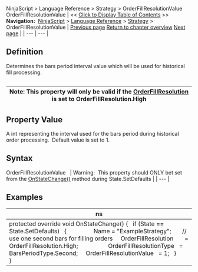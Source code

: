 ﻿
NinjaScript > Language Reference > Strategy > OrderFillResolutionValue
OrderFillResolutionValue
| << [Click to Display Table of Contents](orderfillresolutionvalue.md) >> **Navigation:**     [NinjaScript](ninjascript-1.md) > [Language Reference](language_reference_wip-1.md) > [Strategy](strategy-1.md) > OrderFillResolutionValue | [Previous page](orderfillresolutiontype-1.md) [Return to chapter overview](strategy-1.md) [Next page](strategy_performancemetrics-1.md) |
| --- | --- |
## Definition
Determines the bars period interval value which will be used for historical fill processing.
## 
| Note: This property will only be valid if the [OrderFillResolution](orderfillresolution-1.md) is set to OrderFillResolution.High |
| --- |

## 
## Property Value
A int representing the interval used for the bars period during historical order processing.  Default value is set to 1.
 
## Syntax
OrderFillResolutionValue
 
| Warning:  This property should ONLY bet set from the [OnStateChange()](onstatechange-1.md) method during State.SetDefaults |
| --- |

## Examples
| ns |
| --- |
| protected override void OnStateChange() {    if (State == State.SetDefaults)    {                  Name = "ExampleStrategy";        // use one second bars for filling orders      OrderFillResolution       = OrderFillResolution.High;                     OrderFillResolutionType   = BarsPeriodType.Second;      OrderFillResolutionValue   = 1;     }        } |

 
